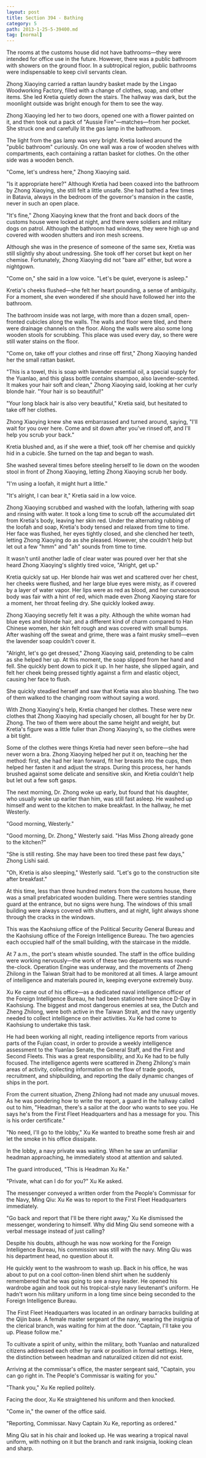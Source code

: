 ```yaml
---
layout: post
title: Section 394 - Bathing
category: 5
path: 2013-1-25-5-39400.md
tag: [normal]
---
```


The rooms at the customs house did not have bathrooms—they were intended for office use in the future. However, there was a public bathroom with showers on the ground floor. In a subtropical region, public bathrooms were indispensable to keep civil servants clean.

Zhong Xiaoying carried a rattan laundry basket made by the Lingao Woodworking Factory, filled with a change of clothes, soap, and other items. She led Kretia quietly down the stairs. The hallway was dark, but the moonlight outside was bright enough for them to see the way.

Zhong Xiaoying led her to two doors, opened one with a flower painted on it, and then took out a pack of "Aussie Fire"—matches—from her pocket. She struck one and carefully lit the gas lamp in the bathroom.

The light from the gas lamp was very bright. Kretia looked around the "public bathroom" curiously. On one wall was a row of wooden shelves with compartments, each containing a rattan basket for clothes. On the other side was a wooden bench.

"Come, let's undress here," Zhong Xiaoying said.

"Is it appropriate here?" Although Kretia had been coaxed into the bathroom by Zhong Xiaoying, she still felt a little unsafe. She had bathed a few times in Batavia, always in the bedroom of the governor's mansion in the castle, never in such an open place.

"It's fine," Zhong Xiaoying knew that the front and back doors of the customs house were locked at night, and there were soldiers and military dogs on patrol. Although the bathroom had windows, they were high up and covered with wooden shutters and iron mesh screens.

Although she was in the presence of someone of the same sex, Kretia was still slightly shy about undressing. She took off her corset but kept on her chemise. Fortunately, Zhong Xiaoying did not "bare all" either, but wore a nightgown.

"Come on," she said in a low voice. "Let's be quiet, everyone is asleep."

Kretia's cheeks flushed—she felt her heart pounding, a sense of ambiguity. For a moment, she even wondered if she should have followed her into the bathroom.

The bathroom inside was not large, with more than a dozen small, open-fronted cubicles along the walls. The walls and floor were tiled, and there were drainage channels on the floor. Along the walls were also some long wooden stools for scrubbing. This place was used every day, so there were still water stains on the floor.

"Come on, take off your clothes and rinse off first," Zhong Xiaoying handed her the small rattan basket.

"This is a towel, this is soap with lavender essential oil, a special supply for the Yuanlao, and this glass bottle contains shampoo, also lavender-scented. It makes your hair soft and clean," Zhong Xiaoying said, looking at her curly blonde hair. "Your hair is so beautiful!"

"Your long black hair is also very beautiful," Kretia said, but hesitated to take off her clothes.

Zhong Xiaoying knew she was embarrassed and turned around, saying, "I'll wait for you over here. Come and sit down after you've rinsed off, and I'll help you scrub your back."

Kretia blushed and, as if she were a thief, took off her chemise and quickly hid in a cubicle. She turned on the tap and began to wash.

She washed several times before steeling herself to lie down on the wooden stool in front of Zhong Xiaoying, letting Zhong Xiaoying scrub her body.

"I'm using a loofah, it might hurt a little."

"It's alright, I can bear it," Kretia said in a low voice.

Zhong Xiaoying scrubbed and washed with the loofah, lathering with soap and rinsing with water. It took a long time to scrub off the accumulated dirt from Kretia's body, leaving her skin red. Under the alternating rubbing of the loofah and soap, Kretia's body tensed and relaxed from time to time. Her face was flushed, her eyes tightly closed, and she clenched her teeth, letting Zhong Xiaoying do as she pleased. However, she couldn't help but let out a few "hmm" and "ah" sounds from time to time.

It wasn't until another ladle of clear water was poured over her that she heard Zhong Xiaoying's slightly tired voice, "Alright, get up."

Kretia quickly sat up. Her blonde hair was wet and scattered over her chest, her cheeks were flushed, and her large blue eyes were misty, as if covered by a layer of water vapor. Her lips were as red as blood, and her curvaceous body was fair with a hint of red, which made even Zhong Xiaoying stare for a moment, her throat feeling dry. She quickly looked away.

Zhong Xiaoying secretly felt it was a pity. Although the white woman had blue eyes and blonde hair, and a different kind of charm compared to Han Chinese women, her skin felt rough and was covered with small bumps. After washing off the sweat and grime, there was a faint musky smell—even the lavender soap couldn't cover it.

"Alright, let's go get dressed," Zhong Xiaoying said, pretending to be calm as she helped her up. At this moment, the soap slipped from her hand and fell. She quickly bent down to pick it up. In her haste, she slipped again, and felt her cheek being pressed tightly against a firm and elastic object, causing her face to flush.

She quickly steadied herself and saw that Kretia was also blushing. The two of them walked to the changing room without saying a word.

With Zhong Xiaoying's help, Kretia changed her clothes. These were new clothes that Zhong Xiaoying had specially chosen, all bought for her by Dr. Zhong. The two of them were about the same height and weight, but Kretia's figure was a little fuller than Zhong Xiaoying's, so the clothes were a bit tight.

Some of the clothes were things Kretia had never seen before—she had never worn a bra. Zhong Xiaoying helped her put it on, teaching her the method: first, she had her lean forward, fit her breasts into the cups, then helped her fasten it and adjust the straps. During this process, her hands brushed against some delicate and sensitive skin, and Kretia couldn't help but let out a few soft gasps.

The next morning, Dr. Zhong woke up early, but found that his daughter, who usually woke up earlier than him, was still fast asleep. He washed up himself and went to the kitchen to make breakfast. In the hallway, he met Westerly.

"Good morning, Westerly."

"Good morning, Dr. Zhong," Westerly said. "Has Miss Zhong already gone to the kitchen?"

"She is still resting. She may have been too tired these past few days," Zhong Lishi said.

"Oh, Kretia is also sleeping," Westerly said. "Let's go to the construction site after breakfast."

At this time, less than three hundred meters from the customs house, there was a small prefabricated wooden building. There were sentries standing guard at the entrance, but no signs were hung. The windows of this small building were always covered with shutters, and at night, light always shone through the cracks in the windows.

This was the Kaohsiung office of the Political Security General Bureau and the Kaohsiung office of the Foreign Intelligence Bureau. The two agencies each occupied half of the small building, with the staircase in the middle.

At 7 a.m., the port's steam whistle sounded. The staff in the office building were working nervously—the work of these two departments was round-the-clock. Operation Engine was underway, and the movements of Zheng Zhilong in the Taiwan Strait had to be monitored at all times. A large amount of intelligence and materials poured in, keeping everyone extremely busy.

Xu Ke came out of his office—as a dedicated naval intelligence officer of the Foreign Intelligence Bureau, he had been stationed here since D-Day in Kaohsiung. The biggest and most dangerous enemies at sea, the Dutch and Zheng Zhilong, were both active in the Taiwan Strait, and the navy urgently needed to collect intelligence on their activities. Xu Ke had come to Kaohsiung to undertake this task.

He had been working all night, reading intelligence reports from various parts of the Fujian coast, in order to provide a weekly intelligence assessment to the Yuanlao Senate, the General Staff, and the First and Second Fleets. This was a great responsibility, and Xu Ke had to be fully focused. The intelligence agents were scattered in Zheng Zhilong's main areas of activity, collecting information on the flow of trade goods, recruitment, and shipbuilding, and reporting the daily dynamic changes of ships in the port.

From the current situation, Zheng Zhilong had not made any unusual moves. As he was pondering how to write the report, a guard in the hallway called out to him, "Headman, there's a sailor at the door who wants to see you. He says he's from the First Fleet Headquarters and has a message for you. This is his order certificate."

"No need, I'll go to the lobby," Xu Ke wanted to breathe some fresh air and let the smoke in his office dissipate.

In the lobby, a navy private was waiting. When he saw an unfamiliar headman approaching, he immediately stood at attention and saluted.

The guard introduced, "This is Headman Xu Ke."

"Private, what can I do for you?" Xu Ke asked.

The messenger conveyed a written order from the People's Commissar for the Navy, Ming Qiu: Xu Ke was to report to the First Fleet Headquarters immediately.

"Go back and report that I'll be there right away," Xu Ke dismissed the messenger, wondering to himself. Why did Ming Qiu send someone with a verbal message instead of just calling?

Despite his doubts, although he was now working for the Foreign Intelligence Bureau, his commission was still with the navy. Ming Qiu was his department head, no question about it.

He quickly went to the washroom to wash up. Back in his office, he was about to put on a cool cotton-linen blend shirt when he suddenly remembered that he was going to see a navy leader. He opened his wardrobe again and took out his tropical-style navy lieutenant's uniform. He hadn't worn his military uniform in a long time since being seconded to the Foreign Intelligence Bureau.

The First Fleet Headquarters was located in an ordinary barracks building at the Qijin base. A female master sergeant of the navy, wearing the insignia of the clerical branch, was waiting for him at the door. "Captain, I'll take you up. Please follow me."

To cultivate a spirit of unity, within the military, both Yuanlao and naturalized citizens addressed each other by rank or position in formal settings. Here, the distinction between headman and naturalized citizen did not exist.

Arriving at the commissar's office, the master sergeant said, "Captain, you can go right in. The People's Commissar is waiting for you."

"Thank you," Xu Ke replied politely.

Facing the door, Xu Ke straightened his uniform and then knocked.

"Come in," the owner of the office said.

"Reporting, Commissar. Navy Captain Xu Ke, reporting as ordered."

Ming Qiu sat in his chair and looked up. He was wearing a tropical naval uniform, with nothing on it but the branch and rank insignia, looking clean and sharp.